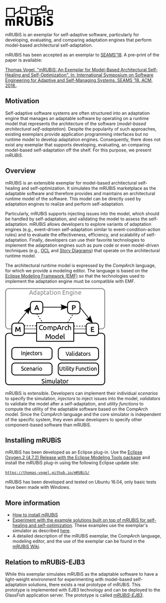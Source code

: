 
![mRUBiS](./docs/mRUBiS.png)

mRUBiS is an exemplar for self-adaptive software, particularly for developing, evaluating, and comparing adaptation engines that perform model-based architectural self-adaptation.

mRUBiS has been accepted as an exemplar to [SEAMS'18](http://2018.seams-symposia.org). A pre-print of the paper is available:

[Thomas Vogel. "mRUBiS: An Exemplar for Model-Based Architectural Self-Healing and Self-Optimization". In: International Symposium on Software Engineering for Adaptive and Self-Managing Systems. SEAMS ’18. ACM, 2018.](https://arxiv.org/abs/1804.00954).

## Motivation
Self-adaptive software systems are often structured into an adaptation engine that manages an adaptable software by operating on a runtime model that represents the architecture of the software (_model-based architectural self-adaptation_). Despite the popularity of such approaches, existing exemplars provide application programming interfaces but no runtime model to develop adaptation engines. Consequently, there does not exist any exemplar that supports developing, evaluating, an comparing model-based self-adaptation off the shelf. For this purpose, we present _mRUBiS_.

## Overview
mRUBiS is an extensible exemplar for model-based architectural self-healing and self-optimization. It simulates the mRUBiS marketplace as the adaptable software and therefore provides and maintains an architectural runtime model of the software. This model can be directly used by adaptation engines to realize and perform self-adaptation.

Particularly, mRUBiS supports injecting issues into the model, which should be handled by self-adaptation, and validating the model to assess the self-adaptation. mRUBiS allows developers to explore variants of adaptation engines (e.g., event-driven self-adaptation similar to event-condition-action rules) and to evaluate the effectiveness, efficiency, and scalability of self-adaptation. Finally, developers can use their favorite technologies to implement the adaptation engines such as pure code or even model-driven techniques (e.g., [OCL](https://projects.eclipse.org/projects/modeling.mdt.ocl) and [Story Diagrams](https://projects.eclipse.org/projects/modeling.mdt.ocl)) that operate on the architectural runtime model.

The architectural runtime model is expressed by the _CompArch_ language, for which we provide a modeling editor. The language is based on the [Eclipse Modeling Framework (EMF)](https://www.eclipse.org/modeling/emf/) so that the technologies used to implement the adaptation engine must be compatible with EMF.

![mRUBiS Simulator](./docs/Simulator.png)

mRUBiS is extensible. Developers can implement their individual
_scenarios_ to specify the simulation,
_injectors_ to inject issues into the model,
_validators_ to validiate the model after a self-adaptation, and
_utility functions_ to compute the utility of the adaptable software based on the CompArch model. Since the CompArch language and the core simulator is independent of the specific system, they even allow developers to specify other component-based software than mRUBiS.

## Installing mRUBiS
mRUBiS has been developed as an Eclipse plug-in. Use the [Eclipse Oxygen.2 (4.7.2) Release with the Eclipse Modeling Tools package](http://www.eclipse.org/downloads/packages/eclipse-modeling-tools/oxygen2) and install the mRUBiS plug-in using the following Eclipse update site:

[`https://thomas-vogel.github.io/mRUBiS/`](https://thomas-vogel.github.io/mRUBiS/)

mRUBiS has been developed and tested on Ubuntu 16.04, only basic tests have been made with Windows.

## More information
 * [How to install mRUBiS](https://github.com/thomas-vogel/mRUBiS/wiki/Install-mRUBiS)
 * [Experiment with the example solutions built on top of mRUBiS for self-healing and self-optimization](https://github.com/thomas-vogel/mRUBiS/wiki/Example-Solutions). These examples use the exemplar's simulator as described [here](https://github.com/thomas-vogel/mRUBiS/wiki/Using-the-Simulator).
 * A detailed description of the mRUBiS exemplar, the CompArch language, modeling editor, and the use of the exemplar can be found in the [mRUBiS Wiki](https://github.com/thomas-vogel/mRUBiS/wiki).

## Relation to mRUBiS-EJB3
While this exemplar simulates mRUBiS as the adaptable software to have a light-weight environment for experimenting with model-based self-adaptation solutions, there exists a real prototype of mRUBiS.
This prototype is implemented with EJB3 technology and can be deployed to the GlassFish application server. The prototype is called [_mRUBiS-EJB3_](https://github.com/thomas-vogel/mRUBiS-EJB3).
